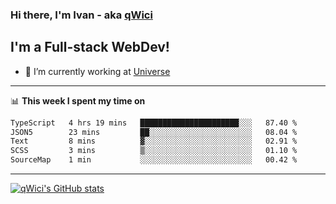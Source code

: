 ### Hi there, I'm Ivan - aka [qWici][website]

## I'm a Full-stack WebDev!
- 🔭 I’m currently working at [Universe][universe]

---

📊 **This week I spent my time on**
<!--START_SECTION:waka-->

```txt
TypeScript   4 hrs 19 mins   ██████████████████████░░░   87.40 %
JSON5        23 mins         ██░░░░░░░░░░░░░░░░░░░░░░░   08.04 %
Text         8 mins          ▓░░░░░░░░░░░░░░░░░░░░░░░░   02.91 %
SCSS         3 mins          ▒░░░░░░░░░░░░░░░░░░░░░░░░   01.10 %
SourceMap    1 min           ░░░░░░░░░░░░░░░░░░░░░░░░░   00.42 %
```

<!--END_SECTION:waka-->

---

[![qWici's GitHub stats](https://github-readme-stats.vercel.app/api?username=qWici)](https://github.com/qWici/github-readme-stats)

[website]: https://devkucher.com
[twitter]: https://twitter.com/KucherDev
[linkedin]: https://www.linkedin.com/in/ivankucher
[universe]: https://universeapps.limited
